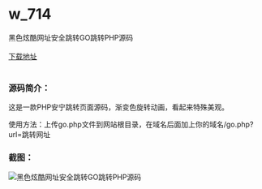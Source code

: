 # w_714
黑色炫酷网址安全跳转GO跳转PHP源码
<br/></br>
[下载地址](https://www.uuid2.com/714.html "下载地址")
<br/></br>
<h3>源码简介：</h3>
<p>这是一款PHP安宁跳转页面源码，渐变色旋转动画，看起来特殊美观。<p>
<p>使用方法：上传go.php文件到网站根目录，在域名后面加上你的域名/go.php?url=跳转网址<p>
<h3>截图：</h3>
<img src="https://www.uuid2.com/wp-content/uploads/img/202110/f15dcd9728.jpg" alt="黑色炫酷网址安全跳转GO跳转PHP源码">
